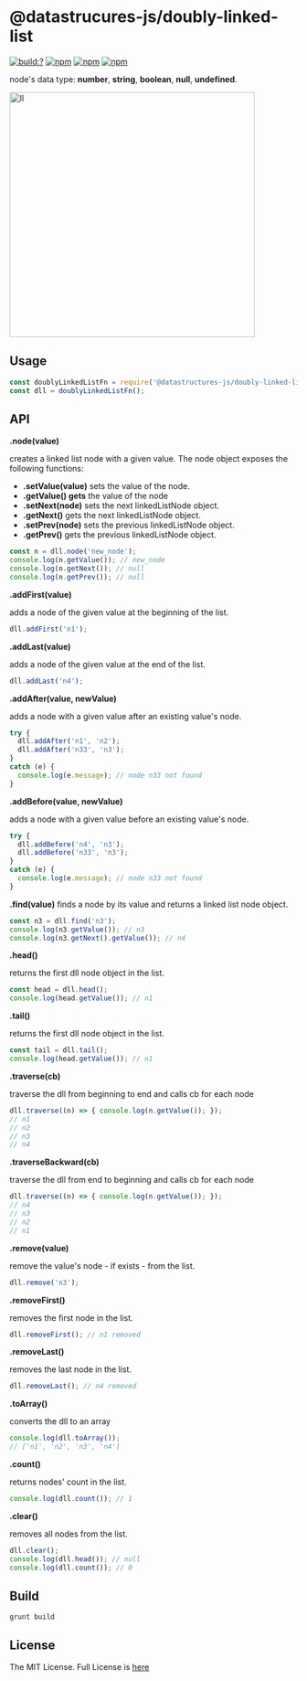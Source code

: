 # @datastrucures-js/doubly-linked-list

[![build:?](https://travis-ci.org/eyas-ranjous/datatructures-js/doubly-linked-list.svg?branch=master)](https://travis-ci.org/eyas-ranjous/datatructures-js/doubly-linked-list) 
[![npm](https://img.shields.io/npm/v/@datastructures-js/doubly-linked-list.svg)](https://www.npmjs.com/package/@datastructures-js/doubly-linked-list)
[![npm](https://img.shields.io/npm/dm/@datastructures-js/doubly-linked-list.svg)](https://www.npmjs.com/packages/@datastructures-js/doubly-linked-list) [![npm](https://img.shields.io/badge/node-%3E=%206.0-blue.svg)](https://www.npmjs.com/package/@datastructures-js/doubly-linked-list)

node's data type: **number**, **string**, **boolean**, **null**, **undefined**.

<img width="429" alt="ll" src="https://user-images.githubusercontent.com/6517308/35762715-5d00c9bc-0861-11e8-88f7-6e503a1fa3af.png">

## Usage
```js
const doublyLinkedListFn = require('@datastructures-js/doubly-linked-list');
const dll = doublyLinkedListFn();
```

## API

**.node(value)**

creates a linked list node with a given value. The node object exposes the following functions:

* **.setValue(value)** sets the value of the node.
* **.getValue() gets** the value of the node
* **.setNext(node)** sets the next linkedListNode object.
* **.getNext()** gets the next linkedListNode object.
* **.setPrev(node)** sets the previous linkedListNode object.
* **.getPrev()** gets the previous linkedListNode object.

```javascript
const n = dll.node('new_node');
console.log(n.getValue()); // new_node
console.log(n.getNext()); // null
console.log(n.getPrev()); // null
```

**.addFirst(value)** 

adds a node of the given value at the beginning of the list.
```javascript
dll.addFirst('n1');
```

**.addLast(value)** 

adds a node of the given value at the end of the list.
```javascript
dll.addLast('n4');
```

**.addAfter(value, newValue)** 

adds a node with a given value after an existing value's node.
```javascript
try {
  dll.addAfter('n1', 'n2');
  dll.addAfter('n33', 'n3');
}
catch (e) {
  console.log(e.message); // node n33 not found
}
```

**.addBefore(value, newValue)** 

adds a node with a given value before an existing value's node.
```javascript
try {
  dll.addBefore('n4', 'n3');
  dll.addBefore('n33', 'n3');
}
catch (e) {
  console.log(e.message); // node n33 not found
}
```

**.find(value)** 
finds a node by its value and returns a linked list node object.

```javascript
const n3 = dll.find('n3');
console.log(n3.getValue()); // n3
console.log(n3.getNext().getValue()); // n4
```

**.head()** 

returns the first dll node object in the list.
```javascript
const head = dll.head();
console.log(head.getValue()); // n1
```

**.tail()** 

returns the first dll node object in the list.
```javascript
const tail = dll.tail();
console.log(head.getValue()); // n1
```

**.traverse(cb)** 

traverse the dll from beginning to end and calls cb for each node
```javascript
dll.traverse((n) => { console.log(n.getValue()); });
// n1
// n2
// n3
// n4
```

**.traverseBackward(cb)** 

traverse the dll from end to beginning and calls cb for each node
```javascript
dll.traverse((n) => { console.log(n.getValue()); });
// n4
// n3
// n2
// n1
```

**.remove(value)** 

remove the value's node - if exists - from the list.
```javascript
dll.remove('n3');
```

**.removeFirst()** 

removes the first node in the list.
```javascript
dll.removeFirst(); // n1 removed
```

**.removeLast()** 

removes the last node in the list.
```javascript
dll.removeLast(); // n4 removed
```

**.toArray()** 

converts the dll to an array
```javascript
console.log(dll.toArray());
// ['n1', 'n2', 'n3', 'n4']
```

**.count()** 

returns nodes' count in the list.
```javascript
console.log(dll.count()); // 1
```

**.clear()** 

removes all nodes from the list.
```javascript
dll.clear();
console.log(dll.head()); // null
console.log(dll.count()); // 0
```

## Build
```
grunt build
```

## License
The MIT License. Full License is [here](https://github.com/datastructures-js/doubly-linked-list/blob/master/LICENSE)
